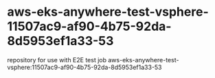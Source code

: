 # aws-eks-anywhere-test-vsphere-11507ac9-af90-4b75-92da-8d5953ef1a33-53
repository for use with E2E test job aws-eks-anywhere-test-vsphere:11507ac9-af90-4b75-92da-8d5953ef1a33-53
